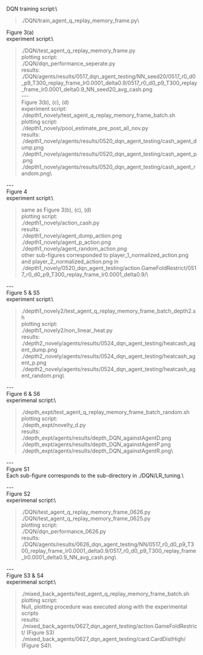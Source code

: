 DQN training script:\
> ./DQN/train_agent_q_replay_memory_frame.py\

Figure 3(a)\
experiment script:\
> ./DQN/test_agent_q_replay_memory_frame.py\
plotting script:\
> ./DQN/dqn_performance_seperate.py\
results:\
> ./DQN/agents/results/0517_dqn_agent_testing/NN_seed20/0517_r0_d0_p9_T300_replay_frame_lr0.0001_delta0.9/0517_r0_d0_p9_T300_replay_frame_lr0.0001_delta0.9_NN_seed20_avg_cash.png\
---<br>
Figure 3(b), (c), (d)\
experiment script:\
> ./depth1_novely/test_agent_q_replay_memory_frame_batch.sh\
plotting script:\
> ./depth1_novely/pool_estimate_pre_post_all_nov.py\
results:\
> ./depth1_novely/agents/results/0520_dqn_agent_testing/cash_agent_dump.png\
> ./depth1_novely/agents/results/0520_dqn_agent_testing/cash_agent_p.png\
> ./depth1_novely/agents/results/0520_dqn_agent_testing/cash_agent_random.png\

---<br>
Figure 4\
experiment script:\
> same as Figure 3(b), (c), (d)\
plotting script:\
> ./depth1_novely/action_cash.py\
results:\
> ./depth1_novely/agent_dump_action.png\
> ./depth1_novely/agent_p_action.png\
> ./depth1_novely/agent_random_action.png\
other sub-figures corresponded to player_1_normalized_action.png and player_2_normalized_action.png in ./depth1_novely/0520_dqn_agent_testing/action.GameFoldRestrict/0517_r0_d0_p9_T300_replay_frame_lr0.0001_delta0.9/\

---<br>
Figure 5 & S5\
experiment script:\
> ./depth1_novely2/test_agent_q_replay_memory_frame_batch_depth2.sh\
plotting script:\
> ./depth1_novely2/non_linear_heat.py\
results:\
> ./depth2_novely/agents/results/0524_dqn_agent_testing/heatcash_agent_dump.png\
> ./depth2_novely/agents/results/0524_dqn_agent_testing/heatcash_agent_p.png\
> ./depth2_novely/agents/results/0524_dqn_agent_testing/heatcash_agent_random.png\

---<br>
Figure 6 & S6\
experimenal script:\
> ./depth_expt/test_agent_q_replay_memory_frame_batch_random.sh\
plotting script:\
> ./depth_expt/novelty_d.py\
results:\
> ./depth_expt/agents/results/depth_DQN_againstAgentD.png\
> ./depth_expt/agents/results/depth_DQN_againstAgentP.png\
> ./depth_expt/agents/results/depth_DQN_againstAgentR.png\

---<br>
Figure S1\
Each sub-figure corresponds to the sub-directory in ./DQN/LR_tuning.\

---<br>
Figure S2\
experimenal script:\
> ./DQN/test_agent_q_replay_memory_frame_0626.py\
> ./DQN/test_agent_q_replay_memory_frame_0625.py\
plotting script:\
> ./DQN/dqn_performance_0626.py\
results:\
> ./DQN/agents/results/0626_dqn_agent_testing/NN/0517_r0_d0_p9_T300_replay_frame_lr0.0001_delta0.9/0517_r0_d0_p9_T300_replay_frame_lr0.0001_delta0.9_NN_avg_cash.png\

---<br>
Figure S3 & S4\
experimenal script:\
> ./mixed_back_agents/test_agent_q_replay_memory_frame_batch.sh\
plotting script:\
> Null, plotting procedure was executed along with the experimental scripts\
results:\
> ./mixed_back_agents/0627_dqn_agent_testing/action.GameFoldRestrict/ (Figure S3)\
> ./mixed_back_agents/0627_dqn_agent_testing/card.CardDistHigh/ (Figure S4)\
